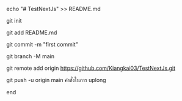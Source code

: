 echo "# TestNextJs" >> README.md

git init

git add README.md

git commit -m "first commit"

git branch -M main

git remote add origin https://github.com/Kiangkai03/TestNextJs.git

git push -u origin main คำสั่งในการ uplong

end